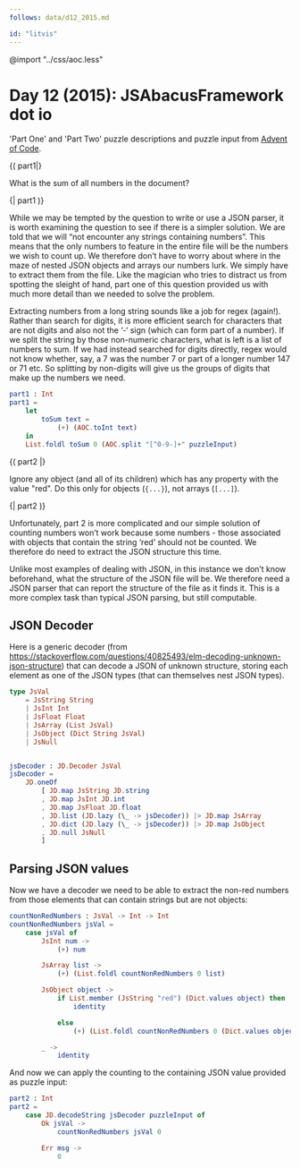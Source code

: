 ```yaml
---
follows: data/d12_2015.md

id: "litvis"
---
```


@import "../css/aoc.less"

# Day 12 (2015): JSAbacusFramework dot io

'Part One' and 'Part Two' puzzle descriptions and puzzle input from [Advent of Code](https://adventofcode.com/2015/day/12).

{( part1|}

What is the sum of all numbers in the document?

{| part1 )}

While we may be tempted by the question to write or use a JSON parser, it is worth examining the question to see if there is a simpler solution. We are told that we will “not encounter any strings containing numbers”. This means that the only numbers to feature in the entire file will be the numbers we wish to count up. We therefore don’t have to worry about where in the maze of nested JSON objects and arrays our numbers lurk. We simply have to extract them from the file. Like the magician who tries to distract us from spotting the sleight of hand, part one of this question provided us with much more detail than we needed to solve the problem.

Extracting numbers from a long string sounds like a job for regex (again!). Rather than search for digits, it is more efficient search for characters that are not digits and also not the ‘-‘ sign (which can form part of a number). If we split the string by those non-numeric characters, what is left is a list of numbers to sum. If we had instead searched for digits directly, regex would not know whether, say, a 7 was the number 7 or part of a longer number 147 or 71 etc. So splitting by non-digits will give us the groups of digits that make up the numbers we need.

```elm {l r}
part1 : Int
part1 =
    let
        toSum text =
            (+) (AOC.toInt text)
    in
    List.foldl toSum 0 (AOC.split "[^0-9-]+" puzzleInput)
```

{( part2 |}

Ignore any object (and all of its children) which has any property with the value "red".
Do this only for objects (`{...}`), not arrays (`[...]`).

{| part2 )}

Unfortunately, part 2 is more complicated and our simple solution of counting numbers won’t work because some numbers - those associated with objects that contain the string ‘red’ should not be counted. We therefore do need to extract the JSON structure this time.

Unlike most examples of dealing with JSON, in this instance we don’t know beforehand, what the structure of the JSON file will be. We therefore need a JSON parser that can report the structure of the file as it finds it.
This is a more complex task than typical JSON parsing, but still computable.

## JSON Decoder

Here is a generic decoder (from <https://stackoverflow.com/questions/40825493/elm-decoding-unknown-json-structure>) that can decode a JSON of unknown structure, storing each element as one of the JSON types (that can themselves nest JSON types).

```elm {l}
type JsVal
    = JsString String
    | JsInt Int
    | JsFloat Float
    | JsArray (List JsVal)
    | JsObject (Dict String JsVal)
    | JsNull


jsDecoder : JD.Decoder JsVal
jsDecoder =
    JD.oneOf
        [ JD.map JsString JD.string
        , JD.map JsInt JD.int
        , JD.map JsFloat JD.float
        , JD.list (JD.lazy (\_ -> jsDecoder)) |> JD.map JsArray
        , JD.dict (JD.lazy (\_ -> jsDecoder)) |> JD.map JsObject
        , JD.null JsNull
        ]
```

## Parsing JSON values

Now we have a decoder we need to be able to extract the non-red numbers from those elements that can contain strings but are not objects:

```elm {l}
countNonRedNumbers : JsVal -> Int -> Int
countNonRedNumbers jsVal =
    case jsVal of
        JsInt num ->
            (+) num

        JsArray list ->
            (+) (List.foldl countNonRedNumbers 0 list)

        JsObject object ->
            if List.member (JsString "red") (Dict.values object) then
                identity

            else
                (+) (List.foldl countNonRedNumbers 0 (Dict.values object))

        _ ->
            identity
```

And now we can apply the counting to the containing JSON value provided as puzzle input:

```elm {l r}
part2 : Int
part2 =
    case JD.decodeString jsDecoder puzzleInput of
        Ok jsVal ->
            countNonRedNumbers jsVal 0

        Err msg ->
            0
```

